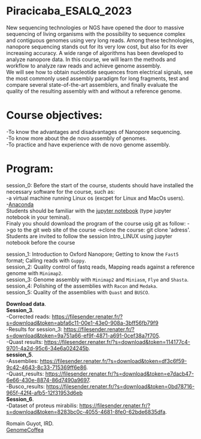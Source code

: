 # Piracicaba_ESALQ_2023

New sequencing technologies or NGS have opened the door to massive sequencing of living organisms with the possibility to sequence complex and contiguous genomes using very long reads. Among these technologies, nanopore sequencing stands out for its very low cost, but also for its ever increasing accuracy. A wide range of algorithms has been developed to analyze nanopore data. In this course, we will learn the methods and workflow to analyze raw reads and achieve genome assembly.  
We will see how to obtain nucleotide sequences from electrical signals, see the most commonly used assembly paradigm for long fragments, test and compare several state-of-the-art assemblers, and finally evaluate the quality of the resulting assembly with and without a reference genome.


# Course objectives:  
-To know the advantages and disadvantages of Nanopore sequencing.  
-To know more about the de novo assembly of genomes.  
-To practice and have experience with de novo genome assembly.  

# Program:
session_0: Before the start of the course, students should have installed the necessary software for the course, such as:  
-a virtual machine running Linux os (excpet for Linux and MacOs users).  
-[Anaconda](https://www.anaconda.com/products/distribution)   
Students should be familiar with the [jupyter notebook](https://jupyter-notebook.readthedocs.io/en/stable/examples/Notebook/Notebook%20Basics.html) (type jupyter notebook in your teminal).  
Finaly you should download the program of the course usig git as follow: ->go to the git web site of the course ->clone the course: git clone 'adress'.
Students are invited to follow the session Intro_LINUX using jupyter notebook before the course

session_1: Introduction to Oxford Nanopore; Getting to know the `Fast5` format; Calling reads with `Guppy`.  
session_2: Quality control of fastq reads, Mapping reads against a reference genome with `Minimap2`.  
session_3: Genome assembly with `Minimap2` and `Miniasm`, `Flye` and `Shasta`.  
session_4: Polishing of the assemblies with `Racon` and `Medaka`.  
session_5: Quality of the assemblies with `Quast` and `BUSCO`.  

**Download data**.  
**Session_3**.  
-Corrected reads: https://filesender.renater.fr/?s=download&token=abfa6c11-00e1-43e0-908a-3bff56fb79f9    
-Results for session_3: https://filesender.renater.fr/?s=download&token=9a751a66-ef9f-4871-a691-0cef38a7f705.  
-Quast results: https://filesender.renater.fr/?s=download&token=114177c4-9701-4a2d-95c6-34e6a024245b.    
**session_5**.  
-Assemblies: https://filesender.renater.fr/?s=download&token=df3c6f59-9c42-4643-8c33-715369ff6e86.  
-Quast_results: https://filesender.renater.fr/?s=download&token=e7dacb47-6e66-430e-8874-86d7490a9697.   
-Busco_results:   https://filesender.renater.fr/?s=download&token=0bd78716-965f-42f4-afb5-12f31953d6eb    
**Session_6**.  
-Dataset of proteus mirabilis: https://filesender.renater.fr/?s=download&token=8283bc0c-4055-4681-8fe0-62bde6835dfa.  


Romain Guyot, IRD.  
[GenomeCoffea](https://www.genomecoffea.org)
